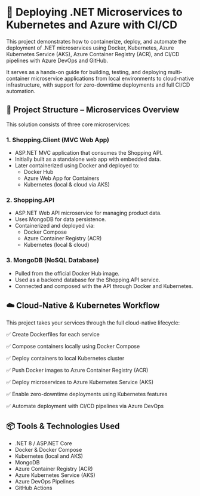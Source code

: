# 🚀 Deploying .NET Microservices to Kubernetes and Azure with CI/CD
This project demonstrates how to containerize, deploy, and automate the deployment of .NET microservices using Docker, Kubernetes, Azure Kubernetes Service (AKS), Azure Container Registry (ACR), and CI/CD pipelines with Azure DevOps and GitHub.

It serves as a hands-on guide for building, testing, and deploying multi-container microservice applications from local environments to cloud-native infrastructure, with support for zero-downtime deployments and full CI/CD automation.

## 🧩 Project Structure – Microservices Overview
This solution consists of three core microservices:

### 1. Shopping.Client (MVC Web App)
- ASP.NET MVC application that consumes the Shopping API.
- Initially built as a standalone web app with embedded data.
- Later containerized using Docker and deployed to:
  - Docker Hub
  - Azure Web App for Containers
  - Kubernetes (local & cloud via AKS)

### 2. Shopping.API
- ASP.NET Web API microservice for managing product data.
- Uses MongoDB for data persistence.
- Containerized and deployed via:
  - Docker Compose
  - Azure Container Registry (ACR)
  - Kubernetes (local & cloud)

### 3. MongoDB (NoSQL Database)
- Pulled from the official Docker Hub image.
- Used as a backend database for the Shopping.API service.
- Connected and composed with the API through Docker and Kubernetes.

## ☁️ Cloud-Native & Kubernetes Workflow
This project takes your services through the full cloud-native lifecycle:

✅ Create Dockerfiles for each service

✅ Compose containers locally using Docker Compose

✅ Deploy containers to local Kubernetes cluster

✅ Push Docker images to Azure Container Registry (ACR)

✅ Deploy microservices to Azure Kubernetes Service (AKS)

✅ Enable zero-downtime deployments using Kubernetes features

✅ Automate deployment with CI/CD pipelines via Azure DevOps

## 📦 Tools & Technologies Used
- .NET 8 / ASP.NET Core
- Docker & Docker Compose
- Kubernetes (local and AKS)
- MongoDB
- Azure Container Registry (ACR)
- Azure Kubernetes Service (AKS)
- Azure DevOps Pipelines
- GitHub Actions
